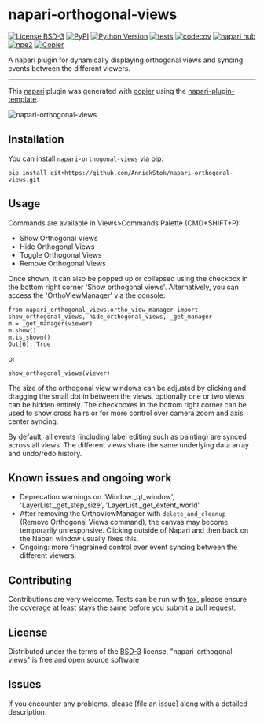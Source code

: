 # napari-orthogonal-views

[![License BSD-3](https://img.shields.io/pypi/l/napari-orthogonal-views.svg?color=green)](https://github.com/AnniekStok/napari-orthogonal-views/raw/main/LICENSE)
[![PyPI](https://img.shields.io/pypi/v/napari-orthogonal-views.svg?color=green)](https://pypi.org/project/napari-orthogonal-views)
[![Python Version](https://img.shields.io/pypi/pyversions/napari-orthogonal-views.svg?color=green)](https://python.org)
[![tests](https://github.com/AnniekStok/napari-orthogonal-views/workflows/tests/badge.svg)](https://github.com/AnniekStok/napari-orthogonal-views/actions)
[![codecov](https://codecov.io/gh/AnniekStok/napari-orthogonal-views/branch/main/graph/badge.svg)](https://codecov.io/gh/AnniekStok/napari-orthogonal-views)
[![napari hub](https://img.shields.io/endpoint?url=https://api.napari-hub.org/shields/napari-orthogonal-views)](https://napari-hub.org/plugins/napari-orthogonal-views)
[![npe2](https://img.shields.io/badge/plugin-npe2-blue?link=https://napari.org/stable/plugins/index.html)](https://napari.org/stable/plugins/index.html)
[![Copier](https://img.shields.io/endpoint?url=https://raw.githubusercontent.com/copier-org/copier/master/img/badge/badge-grayscale-inverted-border-purple.json)](https://github.com/copier-org/copier)

A napari plugin for dynamically displaying orthogonal views and syncing events between the different viewers.

----------------------------------

This [napari] plugin was generated with [copier] using the [napari-plugin-template].


![napari-orthogonal-views](https://github.com/user-attachments/assets/dc4333c6-c801-42d1-9ad5-8f753ef47942)

<!--
Don't miss the full getting started guide to set up your new package:
https://github.com/napari/napari-plugin-template#getting-started

and review the napari docs for plugin developers:
https://napari.org/stable/plugins/index.html
-->

## Installation

You can install `napari-orthogonal-views` via [pip]:

```
pip install git+https://github.com/AnniekStok/napari-orthogonal-views.git
```
## Usage
Commands are available in Views>Commands Palette (CMD+SHIFT+P):
  - Show Orthogonal Views
  - Hide Orthogonal Views
  - Toggle Orthogonal Views
  - Remove Orthogonal Views

Once shown, it can also be popped up or collapsed using the checkbox in the bottom right corner 'Show orthogonal views'. 
Alternatively, you can access the 'OrthoViewManager' via the console:

```
from napari_orthogonal_views.ortho_view_manager import show_orthogonal_views, hide_orthogonal_views, _get_manager
m = _get_manager(viewer)
m.show()
m.is_shown()
Out[6]: True
```
or 
```
show_orthogonal_views(viewer)
```

The size of the orthogonal view windows can be adjusted by clicking and dragging the small dot in between the views, optionally one or two views can be hidden entirely. The checkboxes in the bottom right corner can be used to show cross hairs or for more control over camera zoom and axis center syncing.

By default, all events (including label editing such as painting) are synced across all views. The different views share the same underlying data array and undo/redo history. 

## Known issues and ongoing work
- Deprecation warnings on 'Window._qt_window', 'LayerList._get_step_size', 'LayerList._get_extent_world'.
- After removing the OrthoViewManager with `delete_and_cleanup` (Remove Orthogonal Views command), the canvas may become temporarily unresponsive. Clicking outside of Napari and then back on the Napari window usually fixes this.
- Ongoing: more finegrained control over event syncing between the different viewers. 

## Contributing

Contributions are very welcome. Tests can be run with [tox], please ensure
the coverage at least stays the same before you submit a pull request.

## License

Distributed under the terms of the [BSD-3] license,
"napari-orthogonal-views" is free and open source software

## Issues

If you encounter any problems, please [file an issue] along with a detailed description.

[napari]: https://github.com/napari/napari
[copier]: https://copier.readthedocs.io/en/stable/
[@napari]: https://github.com/napari
[MIT]: http://opensource.org/licenses/MIT
[BSD-3]: http://opensource.org/licenses/BSD-3-Clause
[GNU GPL v3.0]: http://www.gnu.org/licenses/gpl-3.0.txt
[GNU LGPL v3.0]: http://www.gnu.org/licenses/lgpl-3.0.txt
[Apache Software License 2.0]: http://www.apache.org/licenses/LICENSE-2.0
[Mozilla Public License 2.0]: https://www.mozilla.org/media/MPL/2.0/index.txt
[napari-plugin-template]: https://github.com/napari/napari-plugin-template

[napari]: https://github.com/napari/napari
[tox]: https://tox.readthedocs.io/en/latest/
[pip]: https://pypi.org/project/pip/
[PyPI]: https://pypi.org/
